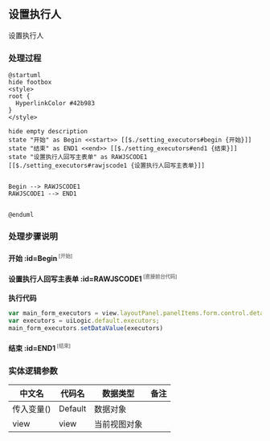 ## 设置执行人 <!-- {docsify-ignore-all} -->

   设置执行人

### 处理过程

```plantuml
@startuml
hide footbox
<style>
root {
  HyperlinkColor #42b983
}
</style>

hide empty description
state "开始" as Begin <<start>> [[$./setting_executors#begin {开始}]]
state "结束" as END1 <<end>> [[$./setting_executors#end1 {结束}]]
state "设置执行人回写主表单" as RAWJSCODE1  [[$./setting_executors#rawjscode1 {设置执行人回写主表单}]]


Begin --> RAWJSCODE1
RAWJSCODE1 --> END1


@enduml
```


### 处理步骤说明

#### 开始 :id=Begin<sup class="footnote-symbol"> <font color=gray size=1>[开始]</font></sup>




#### 设置执行人回写主表单 :id=RAWJSCODE1<sup class="footnote-symbol"> <font color=gray size=1>[直接前台代码]</font></sup>



<p class="panel-title"><b>执行代码</b></p>

```javascript
var main_form_executors = view.layoutPanel.panelItems.form.control.details.executors;
var executors = uiLogic.default.executors;
main_form_executors.setDataValue(executors)


```

#### 结束 :id=END1<sup class="footnote-symbol"> <font color=gray size=1>[结束]</font></sup>






### 实体逻辑参数

|    中文名   |    代码名    |  数据类型      |备注 |
| --------| --------| --------  | --------   |
|传入变量(<i class="fa fa-check"/></i>)|Default|数据对象||
|view|view|当前视图对象||
